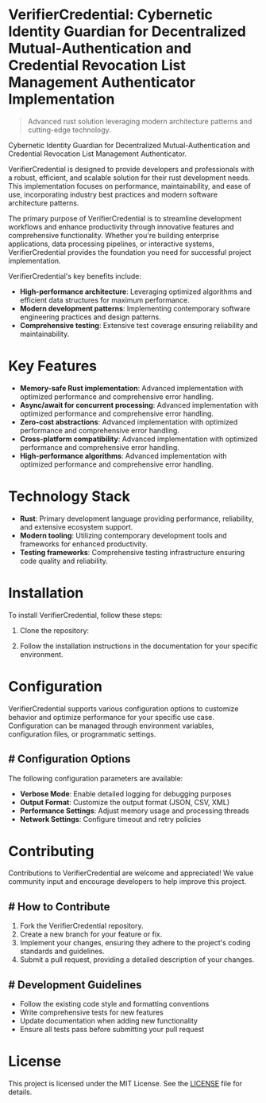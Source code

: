 <!-- fallback_VerifierCredential_20250805063242_38375 -->

# VerifierCredential: Cybernetic Identity Guardian for Decentralized Mutual-Authentication and Credential Revocation List Management Authenticator Implementation
> Advanced rust solution leveraging modern architecture patterns and cutting-edge technology.

Cybernetic Identity Guardian for Decentralized Mutual-Authentication and Credential Revocation List Management Authenticator.

VerifierCredential is designed to provide developers and professionals with a robust, efficient, and scalable solution for their rust development needs. This implementation focuses on performance, maintainability, and ease of use, incorporating industry best practices and modern software architecture patterns.

The primary purpose of VerifierCredential is to streamline development workflows and enhance productivity through innovative features and comprehensive functionality. Whether you're building enterprise applications, data processing pipelines, or interactive systems, VerifierCredential provides the foundation you need for successful project implementation.

VerifierCredential's key benefits include:

* **High-performance architecture**: Leveraging optimized algorithms and efficient data structures for maximum performance.
* **Modern development patterns**: Implementing contemporary software engineering practices and design patterns.
* **Comprehensive testing**: Extensive test coverage ensuring reliability and maintainability.

# Key Features

* **Memory-safe Rust implementation**: Advanced implementation with optimized performance and comprehensive error handling.
* **Async/await for concurrent processing**: Advanced implementation with optimized performance and comprehensive error handling.
* **Zero-cost abstractions**: Advanced implementation with optimized performance and comprehensive error handling.
* **Cross-platform compatibility**: Advanced implementation with optimized performance and comprehensive error handling.
* **High-performance algorithms**: Advanced implementation with optimized performance and comprehensive error handling.

# Technology Stack

* **Rust**: Primary development language providing performance, reliability, and extensive ecosystem support.
* **Modern tooling**: Utilizing contemporary development tools and frameworks for enhanced productivity.
* **Testing frameworks**: Comprehensive testing infrastructure ensuring code quality and reliability.

# Installation

To install VerifierCredential, follow these steps:

1. Clone the repository:


2. Follow the installation instructions in the documentation for your specific environment.

# Configuration

VerifierCredential supports various configuration options to customize behavior and optimize performance for your specific use case. Configuration can be managed through environment variables, configuration files, or programmatic settings.

## # Configuration Options

The following configuration parameters are available:

* **Verbose Mode**: Enable detailed logging for debugging purposes
* **Output Format**: Customize the output format (JSON, CSV, XML)
* **Performance Settings**: Adjust memory usage and processing threads
* **Network Settings**: Configure timeout and retry policies

# Contributing

Contributions to VerifierCredential are welcome and appreciated! We value community input and encourage developers to help improve this project.

## # How to Contribute

1. Fork the VerifierCredential repository.
2. Create a new branch for your feature or fix.
3. Implement your changes, ensuring they adhere to the project's coding standards and guidelines.
4. Submit a pull request, providing a detailed description of your changes.

## # Development Guidelines

* Follow the existing code style and formatting conventions
* Write comprehensive tests for new features
* Update documentation when adding new functionality
* Ensure all tests pass before submitting your pull request

# License

This project is licensed under the MIT License. See the [LICENSE](https://github.com/coralnws/VerifierCredential/blob/main/LICENSE) file for details.
